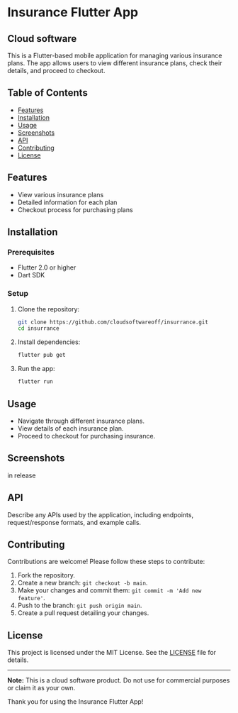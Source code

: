 # Insurance Flutter App
## Cloud software 
This is a Flutter-based mobile application for managing various insurance plans. The app allows users to view different insurance plans, check their details, and proceed to checkout.

## Table of Contents
- [Features](#features)
- [Installation](#installation)
- [Usage](#usage)
- [Screenshots](#screenshots)
- [API](#api)
- [Contributing](#contributing)
- [License](#license)

## Features
- View various insurance plans
- Detailed information for each plan
- Checkout process for purchasing plans

## Installation

### Prerequisites
- Flutter 2.0 or higher
- Dart SDK

### Setup
1. Clone the repository:
    ```bash
    git clone https://github.com/cloudsoftwareoff/insurrance.git
    cd insurrance
    ```

2. Install dependencies:
    ```bash
    flutter pub get
    ```

3. Run the app:
    ```bash
    flutter run
    ```

## Usage
- Navigate through different insurance plans.
- View details of each insurance plan.
- Proceed to checkout for purchasing insurance.

## Screenshots
in release

## API
Describe any APIs used by the application, including endpoints, request/response formats, and example calls.

## Contributing
Contributions are welcome! Please follow these steps to contribute:

1. Fork the repository.
2. Create a new branch: `git checkout -b main`.
3. Make your changes and commit them: `git commit -m 'Add new feature'`.
4. Push to the branch: `git push origin main`.
5. Create a pull request detailing your changes.

## License
This project is licensed under the MIT License. See the [LICENSE](LICENSE) file for details.

---

**Note:** This is a cloud software product. Do not use for commercial purposes or claim it as your own.


Thank you for using the Insurance Flutter App!
